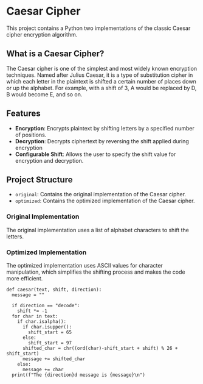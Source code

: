 # Caesar Cipher
This project contains a Python two implementations of the classic Caesar cipher encryption algorithm.

## What is a Caesar Cipher?
The Caesar cipher is one of the simplest and most widely known encryption techniques. Named after Julius Caesar, it is a type of substitution cipher in which each letter in the plaintext is shifted a certain number of places down or up the alphabet. For example, with a shift of 3, A would be replaced by D, B would become E, and so on.

## Features
- **Encryption**: Encrypts plaintext by shifting letters by a specified number of positions. 
- **Decryption**: Decrypts ciphertext by reversing the shift applied during encryption
- **Configurable Shift**: Allows the user to specify the shift value for encryption and decryption.

## Project Structure
- `original`: Contains the original implementation of the Caesar cipher.
- `optimized`: Contains the optimized implementation of the Caesar cipher.

### Original Implementation
The original implementation uses a list of alphabet characters to shift the letters.

### Optimized Implementation
The optimized implementation uses ASCII values for character manipulation, which simplifies the shifting process and makes the code more efficient.
```
def caesar(text, shift, direction):
  message = ""

  if direction == "decode":
    shift *= -1
  for char in text:
    if char.isalpha():
      if char.isupper():
        shift_start = 65
      else:
        shift_start = 97
      shifted_char = chr((ord(char)-shift_start + shift) % 26 + shift_start)
      message += shifted_char
    else:
      message += char
  print(f"The {direction}d message is {message}\n")
```
